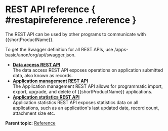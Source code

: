 # REST API reference { #restapireference .reference }

The REST API can be used by other programs to communicate with {{shortProductName}}.

To get the Swagger definition for all REST APIs, use /apps-basic/anon/org/api/swagger.json.

-   **[Data access REST API](ref_data_access_rest_api.md)**  
The data access REST API exposes operations on application submitted data, also known as records.
-   **[Application management REST API](ref_rest_api_auto_deploy.md)**  
The Application management REST API allows for programmatic import, export, upgrade, and delete of {{shortProductName}} applications.
-   **[Application statistics REST API](app_stats_restapi.md)**  
Application statistics REST API exposes statistics data on all applications, such as an application's last updated date, record count, attachment size etc.

**Parent topic:** [Reference](reference_toc.md)


